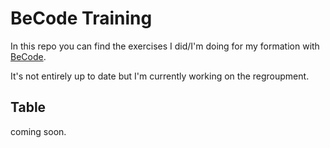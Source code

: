 # BeCode Training

In this repo you can find the exercises I did/I'm doing for my formation with [BeCode](https://becode.org/).

It's not entirely up to date but I'm currently working on the regroupment.

## Table

coming soon.

